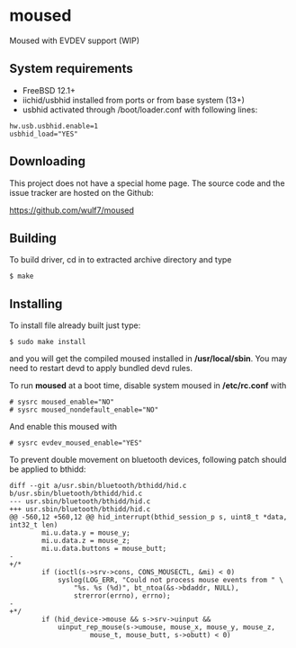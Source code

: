 # moused
Moused with EVDEV support (WIP)

## System requirements

* FreeBSD 12.1+
* iichid/usbhid installed from ports or from base system (13+)
* usbhid activated through /boot/loader.conf with following lines:

```
hw.usb.usbhid.enable=1
usbhid_load="YES"
```

## Downloading

This project does not have a special home page. The source code and the
issue tracker are hosted on the Github:

https://github.com/wulf7/moused

## Building

To build driver, cd in to extracted archive directory and type

```
$ make
```

## Installing

To install file already built just type:

```
$ sudo make install
```

and you will get the compiled moused installed in **/usr/local/sbin**.
You may need to restart devd to apply bundled devd rules.

To run **moused** at a boot time, disable system moused in **/etc/rc.conf**
with
```
# sysrc moused_enable="NO"
# sysrc moused_nondefault_enable="NO"
```
And enable this moused with
```
# sysrc evdev_moused_enable="YES"
```

To prevent double movement on bluetooth devices, following patch should be
applied to bthidd:
```
diff --git a/usr.sbin/bluetooth/bthidd/hid.c b/usr.sbin/bluetooth/bthidd/hid.c
--- usr.sbin/bluetooth/bthidd/hid.c
+++ usr.sbin/bluetooth/bthidd/hid.c
@@ -560,12 +560,12 @@ hid_interrupt(bthid_session_p s, uint8_t *data, int32_t len)
 		mi.u.data.y = mouse_y;
 		mi.u.data.z = mouse_z;
 		mi.u.data.buttons = mouse_butt;
-
+/*
 		if (ioctl(s->srv->cons, CONS_MOUSECTL, &mi) < 0)
 			syslog(LOG_ERR, "Could not process mouse events from " \
 				"%s. %s (%d)", bt_ntoa(&s->bdaddr, NULL),
 				strerror(errno), errno);
-
+*/
 		if (hid_device->mouse && s->srv->uinput &&
 		    uinput_rep_mouse(s->umouse, mouse_x, mouse_y, mouse_z,
 					mouse_t, mouse_butt, s->obutt) < 0)
```
